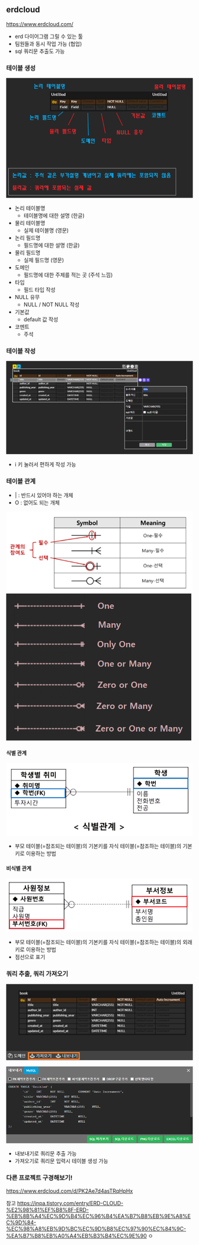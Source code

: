 ## erdcloud
https://www.erdcloud.com/

* erd 다이어그램 그릴 수 있는 툴
* 팀원들과 동시 작업 가능 (협업)
* sql 쿼리문 추출도 가능

### 테이블 생성
![](./img/2024-03-19-01-53-51.png)

* 논리 테이블명
  * 테이블명에 대한 설명 (한글)
* 물리 테이블명 
  * 실제 테이블명 (영문)
* 논리 필드명 
  * 필드명에 대한 설명 (한글)
* 물리 필드명 
  * 실제 필드명 (영문)
* 도메인
  * 필드명에 대한 주제를 적는 곳 (주석 느낌)
* 타입 
  * 필드 타입 작성
* NULL 유무
  * NULL / NOT NULL 작성
* 기본값
  * default 값 작성
* 코멘트 
  * 주석

### 테이블 작성
![](./img/2024-03-19-02-05-49.png)
* i 키 눌러서 편하게 작성 가능

### 테이블 관계
* | : 반드시 있어야 하는 개체
* O : 없어도 되는 개체

![](./img/2024-03-20-23-27-09.png)
![](./img/2024-03-19-02-07-36.png)

#### 식별 관계
![](./img/2024-03-19-02-22-24.png)

* 부모 테이블(=참조되는 테이블)의 기본키를 자식 테이블(=참조하는 테이블)의 기본키로 이용하는 방법

#### 비식별 관계
![](./img/2024-03-19-02-22-32.png)

* 부모 테이블(=참조되는 테이블)의 기본키를 자식 테이블(=참조하는 테이블)의 외래키로 이용하는 방법
* 점선으로 표기

### 쿼리 추출, 쿼리 가져오기
![](./img/2024-03-19-02-14-13.png)

![](./img/2024-03-19-02-15-12.png)
* 내보내기로 쿼리문 추출 가능
* 가져오기로 쿼리문 입력시 테이블 생성 가능

### 다른 프로젝트 구경해보기!
https://www.erdcloud.com/d/PK2Ae7d4asTRqHpHx


참고 https://inpa.tistory.com/entry/ERD-CLOUD-%E2%98%81%EF%B8%8F-ERD-%EB%8B%A4%EC%9D%B4%EC%96%B4%EA%B7%B8%EB%9E%A8%EC%9D%84-%EC%98%A8%EB%9D%BC%EC%9D%B8%EC%97%90%EC%84%9C-%EA%B7%B8%EB%A0%A4%EB%B3%B4%EC%9E%90 ㅇ